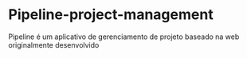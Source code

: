 # Pipeline-project-management
 Pipeline é um aplicativo de gerenciamento de projeto baseado na web originalmente desenvolvido 
